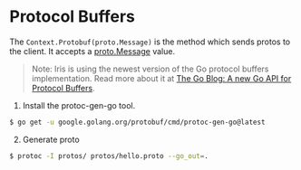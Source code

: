 # Protocol Buffers

The `Context.Protobuf(proto.Message)` is the method which sends protos to the client. It accepts a [proto.Message](https://godoc.org/google.golang.org/protobuf/proto#Message) value.

> Note: Iris is using the newest version of the Go protocol buffers implementation. Read more about it at [The Go Blog: A new Go API for Protocol Buffers](https://blog.golang.org/protobuf-apiv2).


1. Install the protoc-gen-go tool.

```sh
$ go get -u google.golang.org/protobuf/cmd/protoc-gen-go@latest
```

2. Generate proto

```sh
$ protoc -I protos/ protos/hello.proto --go_out=.
```
